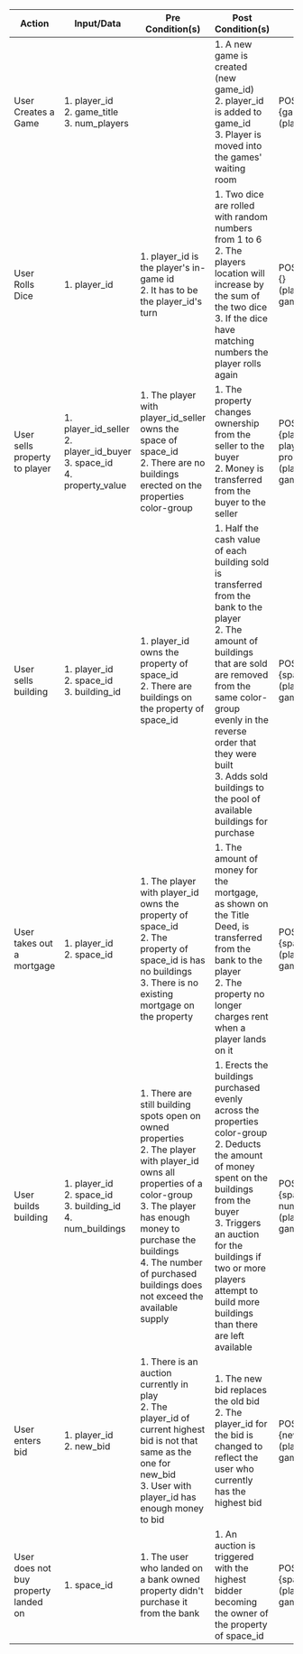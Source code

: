 | Action                                  | Input/Data                                                                        | Pre Condition(s)                                                                                                                                                                                                                                                         | Post Condition(s)                                                                                                                                                                                                                                                                                                                                                                                  | API Endpoint |
|-----------------------------------------|-----------------------------------------------------------------------------------|--------------------------------------------------------------------------------------------------------------------------------------------------------------------------------------------------------------------------------------------------------------------------|----------------------------------------------------------------------------------------------------------------------------------------------------------------------------------------------------------------------------------------------------------------------------------------------------------------------------------------------------------------------------------------------------|--------------|
| User Creates a Game                     | 1. player_id<br>2. game_title<br>3. num_players                                   |                                                                                                                                                                                                                                                                          | 1. A new game is created (new game_id)<br>2. player_id is added to game_id<br>3. Player is moved into the games' waiting room                                                                                                                                                                                                                                                                      | POST/games/create <br> {game_title, num_players} <br> (player_id available in session)|
| User Rolls Dice                         | 1. player_id                                                                      | 1. player_id is the player's in-game id<br>2. It has to be the player_id's turn                                                                                                                                                                                          | 1. Two dice are rolled with random numbers from 1 to 6<br>2. The players location will increase by the sum of the two dice<br>3. If the dice have matching numbers the player rolls again                                                                                                                                                                                                          | POST/games/:id/roll <br> {} <br> (player_id is available in session, game_id in url)|
| User sells property to player           | 1. player_id_seller<br>2. player_id_buyer<br>3. space_id<br>4. property_value     | 1. The player with player_id_seller owns the space of space_id<br>2. There are no buildings erected on the properties color-group                                                                                                                                        | 1. The property changes ownership from the seller to the buyer<br>2. Money is transferred from the buyer to the seller                                                                                                                                                                                                                                                                             | POST/games/:id/sellprop <br> {player_id_seller, player_id_buyer, space_id, property_value} <br> (player_id is available in session, game_id in url)|
| User sells building                     | 1. player_id<br>2. space_id<br>3. building_id                                     | 1. player_id owns the property of space_id<br>2. There are buildings on the property of space_id                                                                                                                                                                         | 1. Half the cash value of each building sold is transferred from the bank to the player<br>2. The amount of buildings that are sold are removed from the same color-group evenly in the reverse order that they were built<br>3. Adds sold buildings to the pool of available buildings for purchase                                                                                               | POST/games/:id/sellbuild <br> {space_id, building_id} <br> (player_id is available in session, game_id in url)|
| User takes out a mortgage               | 1. player_id<br>2. space_id                                                       | 1. The player with player_id owns the property of space_id<br>2. The property of space_id is has no buildings<br>3. There is no existing mortgage on the property                                                                                                        | 1. The amount of money for the mortgage, as shown on the Title Deed, is transferred from the bank to the player<br>2. The property no longer charges rent when a player lands on it                                                                                                                                                                                                                | POST/games/:id/mortage <br> {space_id} <br> (player_id is available in session, game_id in url)|
| User builds building                    | 1. player_id<br>2. space_id<br>3. building_id<br>4. num_buildings                 | 1. There are still building spots open on owned properties<br>2. The player with player_id owns all properties of a color-group<br>3. The player has enough money to purchase the buildings<br>4. The number of purchased buildings does not exceed the available supply | 1. Erects the buildings purchased evenly across the properties color-group<br>2. Deducts the amount of money spent on the buildings from the buyer<br>3. Triggers an auction for the buildings if two or more players attempt to build more buildings than there are left available                                                                                                                | POST/games/:id/build <br> {space_id, building_id, num_buildings} <br> (player_id is available in session, game_id in url)|
| User enters bid                         | 1. player_id<br>2. new_bid                                                        | 1. There is an auction currently in play<br>2. The player_id of current highest bid is not that same as the one for new_bid<br>3. User with player_id has enough money to bid                                                                                            | 1. The new bid replaces the old bid<br>2. The player_id for the bid is changed to reflect the user who currently has the highest bid                                                                                                                                                                                                                                                               | POST/games/:id/bid <br> {new_bid} <br> (player_id is available in session, game_id in url)|
| User does not buy property landed on    | 1. space_id                                                                       | 1. The user who landed on a bank owned property didn't purchase it from the bank                                                                                                                                                                                         | 1. An auction is triggered with the highest bidder becoming the owner of the property of space_id                                                                                                                                                                                                                                                                                                  | POST/games/:id/propertyauction <br> {space_id} <br> (player_id is available in session, game_id in url)|

